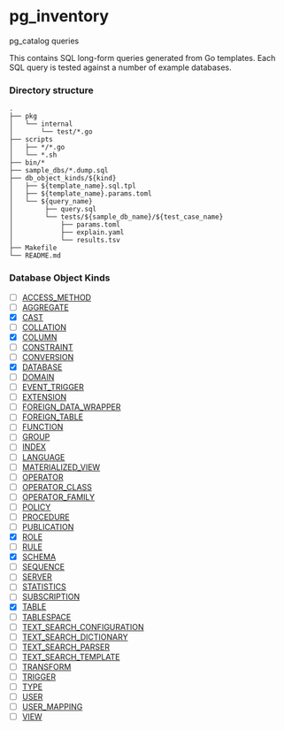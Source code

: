 # pg_inventory
pg_catalog queries

This contains SQL long-form queries generated from Go templates.
Each SQL query is tested against a number of example databases.

### Directory structure

```
.
├── pkg
│   └── internal
│       └── test/*.go
├── scripts
│   ├── */*.go
│   └── *.sh
├── bin/*
├── sample_dbs/*.dump.sql
├── db_object_kinds/${kind}
│   ├── ${template_name}.sql.tpl
│   ├── ${template_name}.params.toml
│   └── ${query_name}
│        ├── query.sql
│        └── tests/${sample_db_name}/${test_case_name}
│            ├── params.toml
│            ├── explain.yaml
│            └── results.tsv
├── Makefile
└── README.md
```

### Database Object Kinds

- [ ] [ACCESS_METHOD](./ACCESS_METHOD/)
- [ ] [AGGREGATE](./AGGREGATE/)
- [X] [CAST](./CAST/)
- [ ] [COLLATION](./COLLATION/)
- [X] [COLUMN](./COLUMN/README.md)
- [ ] [CONSTRAINT](./CONSTRAINT/)
- [ ] [CONVERSION](./CONVERSION/)
- [x] [DATABASE](./DATABASE/)
- [ ] [DOMAIN](./DOMAIN/)
- [ ] [EVENT_TRIGGER](./EVENT_TRIGGER/)
- [ ] [EXTENSION](./EXTENSION/)
- [ ] [FOREIGN_DATA_WRAPPER](./FOREIGN_DATA_WRAPPER/)
- [ ] [FOREIGN_TABLE](./FOREIGN_TABLE/)
- [ ] [FUNCTION](./FUNCTION/)
- [ ] [GROUP](./GROUP/)
- [ ] [INDEX](./INDEX/)
- [ ] [LANGUAGE](./LANGUAGE/)
- [ ] [MATERIALIZED_VIEW](./MATERIALIZED_VIEW/)
- [ ] [OPERATOR](./OPERATOR/)
- [ ] [OPERATOR_CLASS](./OPERATOR_CLASS/)
- [ ] [OPERATOR_FAMILY](./OPERATOR_FAMILY/)
- [ ] [POLICY](./POLICY/)
- [ ] [PROCEDURE](./PROCEDURE/)
- [ ] [PUBLICATION](./PUBLICATION/)
- [X] [ROLE](./ROLE/)
- [ ] [RULE](./RULE/)
- [x] [SCHEMA](./SCHEMA/)
- [ ] [SEQUENCE](./SEQUENCE/)
- [ ] [SERVER](./SERVER/)
- [ ] [STATISTICS](./STATISTICS/)
- [ ] [SUBSCRIPTION](./SUBSCRIPTION/)
- [X] [TABLE](./TABLE/)
- [ ] [TABLESPACE](./TABLESPACE/)
- [ ] [TEXT_SEARCH_CONFIGURATION](./TEXT_SEARCH_CONFIGURATION/)
- [ ] [TEXT_SEARCH_DICTIONARY](./TEXT_SEARCH_DICTIONARY/)
- [ ] [TEXT_SEARCH_PARSER](./TEXT_SEARCH_PARSER/)
- [ ] [TEXT_SEARCH_TEMPLATE](./TEXT_SEARCH_TEMPLATE/)
- [ ] [TRANSFORM](./TRANSFORM/)
- [ ] [TRIGGER](./TRIGGER/)
- [ ] [TYPE](./TYPE/)
- [ ] [USER](./USER/)
- [ ] [USER_MAPPING](./USER_MAPPING/)
- [ ] [VIEW](./VIEW/)
